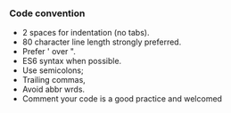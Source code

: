 ### Code convention
* 2 spaces for indentation (no tabs).
* 80 character line length strongly preferred.
* Prefer &#39; over &#34;.
* ES6 syntax when possible.
* Use semicolons;
* Trailing commas,
* Avoid abbr wrds.
* Comment your code is a good practice and welcomed

